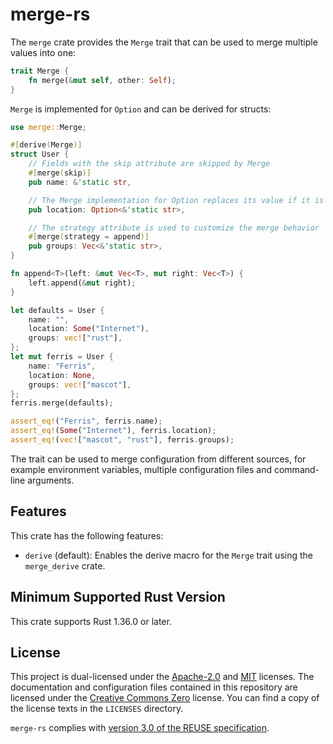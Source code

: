 <!---
Copyright (C) 2020 Robin Krahl <robin.krahl@ireas.org>
SPDX-License-Identifier: CC0-1.0
-->

# merge-rs

The `merge` crate provides the `Merge` trait that can be used to merge multiple
values into one:

```rust
trait Merge {
    fn merge(&mut self, other: Self);
}
```

`Merge` is implemented for `Option` and can be derived for structs:

<!-- should be kept in sync with examples/user.rs -->
```rust
use merge::Merge;

#[derive(Merge)]
struct User {
    // Fields with the skip attribute are skipped by Merge
    #[merge(skip)]
    pub name: &'static str,

    // The Merge implementation for Option replaces its value if it is None
    pub location: Option<&'static str>,

    // The strategy attribute is used to customize the merge behavior
    #[merge(strategy = append)]
    pub groups: Vec<&'static str>,
}

fn append<T>(left: &mut Vec<T>, mut right: Vec<T>) {
    left.append(&mut right);
}

let defaults = User {
    name: "",
    location: Some("Internet"),
    groups: vec!["rust"],
};
let mut ferris = User {
    name: "Ferris",
    location: None,
    groups: vec!["mascot"],
};
ferris.merge(defaults);

assert_eq!("Ferris", ferris.name);
assert_eq!(Some("Internet"), ferris.location);
assert_eq!(vec!["mascot", "rust"], ferris.groups);
```

The trait can be used to merge configuration from different sources, for
example environment variables, multiple configuration files and command-line
arguments.

## Features

This crate has the following features:

- `derive` (default):  Enables the derive macro for the `Merge` trait using the
  `merge_derive` crate.

## Minimum Supported Rust Version

This crate supports Rust 1.36.0 or later.

## License

This project is dual-licensed under the [Apache-2.0][] and [MIT][] licenses.
The documentation and configuration files contained in this repository are
licensed under the [Creative Commons Zero][CC0] license.  You can find a copy
of the license texts in the `LICENSES` directory.

`merge-rs` complies with [version 3.0 of the REUSE specification][reuse].

[Apache-2.0]: https://opensource.org/licenses/Apache-2.0
[MIT]: https://opensource.org/licenses/MIT
[CC0]: https://creativecommons.org/publicdomain/zero/1.0/
[reuse]: https://reuse.software/practices/3.0/
